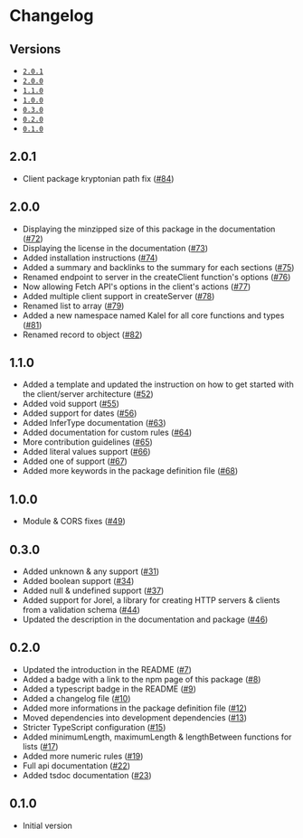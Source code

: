 # Changelog

## Versions

- [`2.0.1`](#201)
- [`2.0.0`](#200)
- [`1.1.0`](#110)
- [`1.0.0`](#100)
- [`0.3.0`](#030)
- [`0.2.0`](#020)
- [`0.1.0`](#010)

## 2.0.1

- Client package kryptonian path fix ([#84](https://github.com/aminnairi/kryptonian/pull/84))

## 2.0.0

- Displaying the minzipped size of this package in the documentation ([#72](https://github.com/aminnairi/kryptonian/pull/72))
- Displaying the license in the documentation ([#73](https://github.com/aminnairi/kryptonian/pull/73))
- Added installation instructions ([#74](https://github.com/aminnairi/kryptonian/pull/74))
- Added a summary and backlinks to the summary for each sections ([#75](https://github.com/aminnairi/kryptonian/pull/75))
- Renamed endpoint to server in the createClient function's options ([#76](https://github.com/aminnairi/kryptonian/pull/76))
- Now allowing Fetch API's options in the client's actions ([#77](https://github.com/aminnairi/kryptonian/pull/77))
- Added multiple client support in createServer ([#78](https://github.com/aminnairi/kryptonian/pull/78))
- Renamed list to array ([#79](https://github.com/aminnairi/kryptonian/pull/79))
- Added a new namespace named Kalel for all core functions and types ([#81](https://github.com/aminnairi/kryptonian/pull/81))
- Renamed record to object ([#82](https://github.com/aminnairi/kryptonian/pull/82))

## 1.1.0

- Added a template and updated the instruction on how to get started with the client/server architecture ([#52](https://github.com/aminnairi/kryptonian/pull/52))
- Added void support ([#55](https://github.com/aminnairi/kryptonian/pull/55))
- Added support for dates ([#56](https://github.com/aminnairi/kryptonian/pull/56))
- Added InferType documentation ([#63](https://github.com/aminnairi/kryptonian/pull/63))
- Added documentation for custom rules ([#64](https://github.com/aminnairi/kryptonian/pull/64))
- More contribution guidelines ([#65](https://github.com/aminnairi/kryptonian/pull/65))
- Added literal values support ([#66](https://github.com/aminnairi/kryptonian/pull/66))
- Added one of support ([#67](https://github.com/aminnairi/kryptonian/pull/67))
- Added more keywords in the package definition file ([#68](https://github.com/aminnairi/kryptonian/pull/68))

## 1.0.0

- Module & CORS fixes ([#49](https://github.com/aminnairi/kryptonian/pull/49))

## 0.3.0

- Added unknown & any support ([#31](https://github.com/aminnairi/kryptonian/pull/31))
- Added boolean support ([#34](https://github.com/aminnairi/kryptonian/pull/34))
- Added null & undefined support ([#37](https://github.com/aminnairi/kryptonian/pull/37))
- Added support for Jorel, a library for creating HTTP servers & clients from a validation schema ([#44](https://github.com/aminnairi/kryptonian/pull/44))
- Updated the description in the documentation and package ([#46](https://github.com/aminnairi/kryptonian/pull/46))

## 0.2.0

- Updated the introduction in the README ([#7](https://github.com/aminnairi/kryptonian/pull/7))
- Added a badge with a link to the npm page of this package ([#8](https://github.com/aminnairi/kryptonian/pull/8))
- Added a typescript badge in the README ([#9](https://github.com/aminnairi/kryptonian/pull/9))
- Added a changelog file ([#10](https://github.com/aminnairi/kryptonian/pull/10))
- Added more informations in the package definition file ([#12](https://github.com/aminnairi/kryptonian/pull/12))
- Moved dependencies into development dependencies ([#13](https://github.com/aminnairi/kryptonian/pull/13))
- Stricter TypeScript configuration ([#15](https://github.com/aminnairi/kryptonian/pull/15))
- Added minimumLength, maximumLength & lengthBetween functions for lists ([#17](https://github.com/aminnairi/kryptonian/pull/17))
- Added more numeric rules ([#19](https://github.com/aminnairi/kryptonian/pull/19))
- Full api documentation ([#22](https://github.com/aminnairi/kryptonian/pull/22))
- Added tsdoc documentation ([#23](https://github.com/aminnairi/kryptonian/pull/23))

## 0.1.0

- Initial version